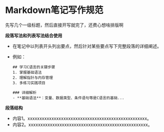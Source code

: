# Markdown笔记写作规范

先写几个一级标题，然后直接开写就完了，还费心想啥排版啊

























**段落写法和列表写法结合使用**

- 在笔记中以列表开头列出要点，然后针对某些要点写下完整段落的详细阐述。

- 例如：

  ```
  ## 学习C语言的关键步骤
  1. 掌握基础语法
  2. 理解指针与内存管理
  3. 多练习实践项目
  
  ### 详细解析
  - **基础语法**：变量、数据类型、条件语句等是C语言的基础...
  ```

**段落结构**

- 内容1。xxxxxxxxxxxxxxxxxxxxxxxxxxxxxxxxxxxxxxxxxxxxxxxxxx。
- 内容2。xxxxxxxxxxxxxxxxxxxxxxxxxxxxxxxxxxxxxxxxxxxxxxxxxx。

